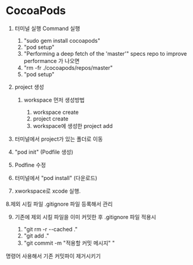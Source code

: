 # CocoaPods

1. 터미널 실행 Command 실행

    1. "sudo gem install cocoapods"
    2. "pod setup"
    3. "Performing a deep fetch of the 'master'"  specs repo to improve performance 가 나오면
    4. "rm -fr ./cocoapods/repos/master"
    5. "pod setup"

2. project 생성

    1. workspace 먼저 생성방법
        
        1. workspace create
        2. project create
        3. workspace에 생성한 project add

3. 터미널에서 project가 있는 폴더로 이동
4. "pod init" (Podfile 생성)
5. Podfine 수정
6. 터미널에서 "pod install" (다운로드)
7. xworkspace로 xcode 실행.

8.제외 시킬 파일 .gitignore 파일 등록해서 관리

9. 기존에 제외 시킬 파일을 이미 커밋한 후 .gitignore 파일 적용시 

    1. "git rm -r --cached ."
    2. "git add ."
    3. "git commit -m "적용할 커밋 메시지" "

명령어 사용해서 기존 커밋파이 제거시키기
